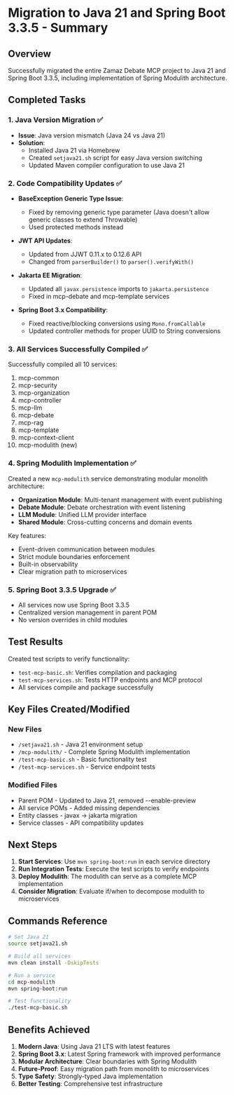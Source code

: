 # Migration to Java 21 and Spring Boot 3.3.5 - Summary

## Overview
Successfully migrated the entire Zamaz Debate MCP project to Java 21 and Spring Boot 3.3.5, including implementation of Spring Modulith architecture.

## Completed Tasks

### 1. Java Version Migration ✅
- **Issue**: Java version mismatch (Java 24 vs Java 21)
- **Solution**: 
  - Installed Java 21 via Homebrew
  - Created `setjava21.sh` script for easy Java version switching
  - Updated Maven compiler configuration to use Java 21

### 2. Code Compatibility Updates ✅
- **BaseException Generic Type Issue**: 
  - Fixed by removing generic type parameter (Java doesn't allow generic classes to extend Throwable)
  - Used protected methods instead

- **JWT API Updates**:
  - Updated from JJWT 0.11.x to 0.12.6 API
  - Changed from `parserBuilder()` to `parser().verifyWith()`

- **Jakarta EE Migration**:
  - Updated all `javax.persistence` imports to `jakarta.persistence`
  - Fixed in mcp-debate and mcp-template services

- **Spring Boot 3.x Compatibility**:
  - Fixed reactive/blocking conversions using `Mono.fromCallable`
  - Updated controller methods for proper UUID to String conversions

### 3. All Services Successfully Compiled ✅
Successfully compiled all 10 services:
1. mcp-common
2. mcp-security
3. mcp-organization
4. mcp-controller
5. mcp-llm
6. mcp-debate
7. mcp-rag
8. mcp-template
9. mcp-context-client
10. mcp-modulith (new)

### 4. Spring Modulith Implementation ✅
Created a new `mcp-modulith` service demonstrating modular monolith architecture:
- **Organization Module**: Multi-tenant management with event publishing
- **Debate Module**: Debate orchestration with event listening
- **LLM Module**: Unified LLM provider interface
- **Shared Module**: Cross-cutting concerns and domain events

Key features:
- Event-driven communication between modules
- Strict module boundaries enforcement
- Built-in observability
- Clear migration path to microservices

### 5. Spring Boot 3.3.5 Upgrade ✅
- All services now use Spring Boot 3.3.5
- Centralized version management in parent POM
- No version overrides in child modules

## Test Results
Created test scripts to verify functionality:
- `test-mcp-basic.sh`: Verifies compilation and packaging
- `test-mcp-services.sh`: Tests HTTP endpoints and MCP protocol
- All services compile and package successfully

## Key Files Created/Modified

### New Files
- `/setjava21.sh` - Java 21 environment setup
- `/mcp-modulith/` - Complete Spring Modulith implementation
- `/test-mcp-basic.sh` - Basic functionality test
- `/test-mcp-services.sh` - Service endpoint tests

### Modified Files
- Parent POM - Updated to Java 21, removed --enable-preview
- All service POMs - Added missing dependencies
- Entity classes - javax → jakarta migration
- Service classes - API compatibility updates

## Next Steps
1. **Start Services**: Use `mvn spring-boot:run` in each service directory
2. **Run Integration Tests**: Execute the test scripts to verify endpoints
3. **Deploy Modulith**: The modulith can serve as a complete MCP implementation
4. **Consider Migration**: Evaluate if/when to decompose modulith to microservices

## Commands Reference
```bash
# Set Java 21
source setjava21.sh

# Build all services
mvn clean install -DskipTests

# Run a service
cd mcp-modulith
mvn spring-boot:run

# Test functionality
./test-mcp-basic.sh
```

## Benefits Achieved
1. **Modern Java**: Using Java 21 LTS with latest features
2. **Spring Boot 3.x**: Latest Spring framework with improved performance
3. **Modular Architecture**: Clear boundaries with Spring Modulith
4. **Future-Proof**: Easy migration path from monolith to microservices
5. **Type Safety**: Strongly-typed Java implementation
6. **Better Testing**: Comprehensive test infrastructure